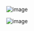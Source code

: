 ![image](https://github.com/user-attachments/assets/5f526660-64b8-4730-88e0-677c78ea92dc)

![image](https://github.com/user-attachments/assets/f47aa167-d2bb-4b8b-bc3c-c4d5c750f2b8)
